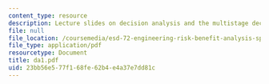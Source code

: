 ```yaml
---
content_type: resource
description: Lecture slides on decision analysis and the multistage decision model.
file: null
file_location: /coursemedia/esd-72-engineering-risk-benefit-analysis-spring-2007/23bb56e577f168fe62b4e4a37e7dd81c_da1.pdf
file_type: application/pdf
resourcetype: Document
title: da1.pdf
uid: 23bb56e5-77f1-68fe-62b4-e4a37e7dd81c
---
```

